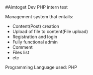 #Aimtoget Dev PHP intern test

Management system that entails:
  - Content(Post) creation
  - Upload of file to content(File upload)
  - Registration and login
  - Fully functional admin 
  - Comment
  - Files list 
  - etc


Programming Language used: PHP
